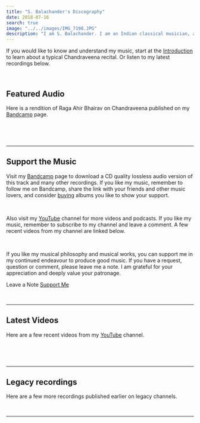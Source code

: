 ```yaml
---
title: "S. Balachander's Discography"
date: 2018-07-16
search: true
image: "../../images/IMG_7198.JPG"
description: "I am S. Balachander. I am an Indian classical musician, and a performing artist of Chandraveena. Chandraveena has been designed to reflect my musical ideas and identity. I play the Chandraveena according to the principles of Indian Raga system and the philosophy of Maarga Sangeet. Here is a selection of my recordings and concert videos. Do check them out! Hope you find something you like."
---
```

If you would like to know and understand my music, start at the <a href="/intro/"><inline-button>Introduction</inline-button></a> to learn about a typical Chandraveena recital. Or listen to my latest recordings below.

<br>

## Featured Audio

Here is a rendition of Raga Ahir Bhairav on Chandraveena published on my <a href="https://chandraveena.bandcamp.com/"><inline-button background="#408294">Bandcamp</inline-button></a> page.

<br>

<band-camp albumid="3106704254" albumname="an-informal-baithak" albumtitle="An Informal Baithak by S Balachander"></band-camp>

<br>
<hr>

## Support the Music
Visit my <a href="https://chandraveena.bandcamp.com/"><inline-button background="#408294">Bandcamp</inline-button></a> page to download a CD quality lossless audio version of this track and many other recordings. If you like my music, remember to follow me on Bandcamp, share the link with your friends and other music lovers, and consider [buying](https://chandraveena.bandcamp.com/album/an-informal-baithak-i?action=buy) albums you like to show your support.

<br>

Also visit my <a href="https://www.youtube.com/channel/UCxPyMV4LS9YBePXM0mV4hjg"><inline-button background="#ff0000">YouTube</inline-button></a> channel for more videos and podcasts. If you like my music, remember to subscribe to my channel and leave a comment. A few recent videos from my channel are linked below.

<br>

If you like my musical philosophy and musical works, you can support me in my continued endeavour to produce good music. If you have a request, question or comment, please leave me a note. I am grateful for your appreciation and deeply value your patronage.

<notice-box center=" ">

<my-button to="/contact/">Leave a Note</my-button>
<a href="https://www.paypal.me/ChandraveenaTest"><unlinked-button>Support Me</unlinked-button></a>
<support-button></support-button>

</notice-box>

<br>
<hr>

## Latest Videos

Here are a few recent videos from my <a href="https://www.youtube.com/channel/UCxPyMV4LS9YBePXM0mV4hjg"><inline-button background="#ff0000">YouTube</inline-button></a> channel.

<br>

<you-tube-channel channelid="UCxPyMV4LS9YBePXM0mV4hjg"></you-tube-channel>

<br>
<hr>

## Legacy recordings

Here are a few more recordings published earlier on legacy channels.

<you-tube-channel channelid="UCvy6YWW_J7M3t6BXArVaePw"></you-tube-channel>

<br>
<hr>

<you-tube-channel channelid="UCuS4qFPMqowcEiRv6cUy4sQ"></you-tube-channel>
